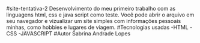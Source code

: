 #site-tentativa-2
Desenvolvimento do meu primeiro trabalho com as linguagens html, css e java script como teste.
Você pode abrir o arquivo em seu navegador e vizualizar um site simples com informações pessoais minhas, como hobbies e lugares de viagem. 
#Tecnologias usadas
-HTML
-CSS
-JAVASCRIPT
#Autor
Sabrina Andrade Lopes
